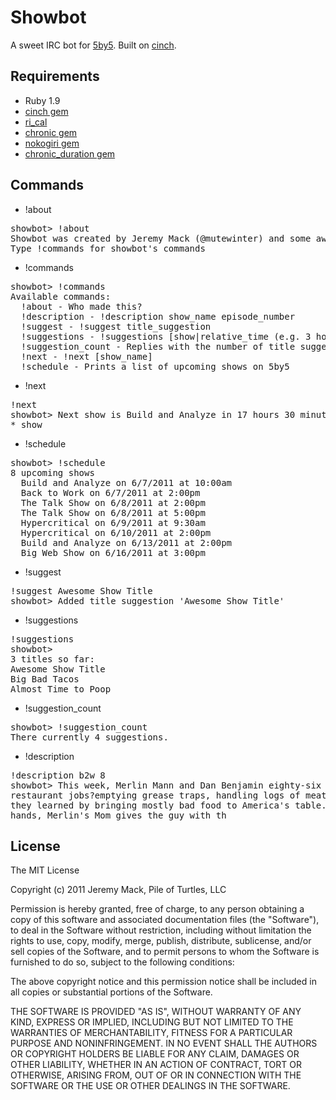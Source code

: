 # Showbot

A sweet IRC bot for [5by5](http://5by5.tv). Built on [cinch](https://github.com/ymendel/cinch/blob/master/lib/cinch/base.rb).

## Requirements

* Ruby 1.9
* [cinch gem](http://rubygems.org/gems/cinch)
* [ri_cal](http://rubygems.org/gems/ri_cal)
* [chronic gem](http://rubygems.org/gems/chronic)
* [nokogiri gem](http://rubygems.org/gems/nokogiri)
* [chronic_duration gem](http://rubygems.org/gems/chronic_duration)

## Commands

* !about
<pre>
showbot> !about
Showbot was created by Jeremy Mack (@mutewinter) and some awesome contributors on github. The project page is located at https://github.com/mutewinter/Showbot
Type !commands for showbot's commands
</pre>
* !commands
<pre>
showbot> !commands
Available commands:
  !about - Who made this?
  !description - !description show_name episode_number
  !suggest - !suggest title_suggestion
  !suggestions - !suggestions [show|relative_time (e.g. 3 hours ago)]
  !suggestion_count - Replies with the number of title suggestions showbot has collected.
  !next - !next [show_name]
  !schedule - Prints a list of upcoming shows on 5by5
</pre>
* !next
<pre>
!next
showbot> Next show is Build and Analyze in 17 hours 30 minutes 35 seconds (05/30/2011)
* show 
</pre>
* !schedule
<pre>
showbot> !schedule
8 upcoming shows
  Build and Analyze on 6/7/2011 at 10:00am
  Back to Work on 6/7/2011 at 2:00pm
  The Talk Show on 6/8/2011 at 2:00pm
  The Talk Show on 6/8/2011 at 5:00pm
  Hypercritical on 6/9/2011 at 9:30am
  Hypercritical on 6/10/2011 at 2:00pm
  Build and Analyze on 6/13/2011 at 2:00pm
  Big Web Show on 6/16/2011 at 3:00pm
</pre>
* !suggest
<pre>
!suggest Awesome Show Title
showbot> Added title suggestion 'Awesome Show Title'
</pre>
* !suggestions
<pre>
!suggestions
showbot>
3 titles so far:
Awesome Show Title
Big Bad Tacos
Almost Time to Poop
</pre>
* !suggestion_count
<pre>
showbot> !suggestion_count
There currently 4 suggestions.
</pre>
* !description
<pre>
!description b2w 8
showbot> This week, Merlin Mann and Dan Benjamin eighty-six their
restaurant jobs?emptying grease traps, handling logs of meat, and sharing what
they learned by bringing mostly bad food to America's table. Dan burns velvet
hands, Merlin's Mom gives the guy with th
</pre>

## License

The MIT License

Copyright (c) 2011 Jeremy Mack, Pile of Turtles, LLC

Permission is hereby granted, free of charge, to any person obtaining a copy
of this software and associated documentation files (the "Software"), to deal
in the Software without restriction, including without limitation the rights
to use, copy, modify, merge, publish, distribute, sublicense, and/or sell
copies of the Software, and to permit persons to whom the Software is
furnished to do so, subject to the following conditions:

The above copyright notice and this permission notice shall be included in
all copies or substantial portions of the Software.

THE SOFTWARE IS PROVIDED "AS IS", WITHOUT WARRANTY OF ANY KIND, EXPRESS OR
IMPLIED, INCLUDING BUT NOT LIMITED TO THE WARRANTIES OF MERCHANTABILITY,
FITNESS FOR A PARTICULAR PURPOSE AND NONINFRINGEMENT. IN NO EVENT SHALL THE
AUTHORS OR COPYRIGHT HOLDERS BE LIABLE FOR ANY CLAIM, DAMAGES OR OTHER
LIABILITY, WHETHER IN AN ACTION OF CONTRACT, TORT OR OTHERWISE, ARISING FROM,
OUT OF OR IN CONNECTION WITH THE SOFTWARE OR THE USE OR OTHER DEALINGS IN
THE SOFTWARE.
